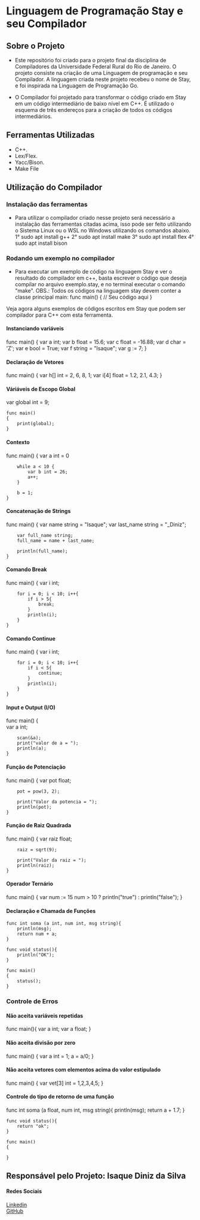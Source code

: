 # Linguagem de Programação Stay e seu Compilador

## Sobre o Projeto 
- Este repositório foi criado para o projeto final da disciplina de Compiladores da Universidade Federal Rural do Rio de Janeiro. O projeto consiste na criação de uma Linguagem de programação
 e seu Compilador. A linguagem criada neste projeto recebeu o nome de Stay, e foi inspirada na Linguagem de Programação Go. 
 
 - O Compilador foi projetado para transformar o código criado em Stay em um código intermediário de baixo nível em C++. É utilizado o esquema de três endereços para a criação
 de todos os códigos intermediários.


## Ferramentas Utilizadas
- C++.
- Lex/Flex.
- Yacc/Bison.
- Make File

## Utilização do Compilador
### Instalação das ferramentas   
- Para utilizar o compilador criado nesse projeto será necessário a instalação das ferramentas citadas acima, isso pode ser feito utilizando o Sistema Linux ou o WSL no Windows utilizando os comandos abaixo.
1° sudo apt install g++
2° sudo apt install make
3° sudo apt install flex
4° sudo apt install bison

### Rodando um exemplo no compilador 
- Para executar um exemplo de código na linguagem Stay e ver o resultado do compilador em c++, basta escrever o código que deseja compilar no arquivo exemplo.stay, e no terminal executar o comando "make". 
OBS.: Todos os códigos na linguagem stay devem conter a classe principal main: 
func main()
{
    // Seu código aqui
}

Veja agora alguns exemplos de códigos escritos em Stay que podem ser compilador para C++ com esta ferramenta.

#### Instanciando variáveis 
func main()
	{
		var a int;
		var b float = 15.6;
		var c float = -16.88; 
		var d char = 'Z';
		var e bool = True;
		var f string = "Isaque";
		var g := 7; 
    }

#### Declaração de Vetores
func main()
	{
		var h[] int = 2, 6, 8, 1;
		var i[4] float = 1.2, 2.1, 4.3;
	}

#### Váriáveis de Escopo Global
var global int = 9;

	func main()
	{
		print(global);
	}

#### Contexto
func main()
	{
		var a int = 0

		while a < 10 {
			var b int = 26;
			a++;
		}

		b = 1;
	}

#### Concatenação de Strings
func main()
	{
		var name string = "Isaque";
		var last_name string = "_Diniz";

		var full_name string; 
		full_name = name + last_name;

		println(full_name);
	}

#### Comando Break
func main()
	{
		var i int;

		for i = 0; i < 10; i++{
			if i > 5{
				break;
			}
			println(i);
		}
	}

#### Comando Continue
func main()
	{
		var i int;

		for i = 0; i < 10; i++{
			if i < 5{
				continue;
			}
			println(i);
		}
	}

#### Input e Output (I/O)
func main()
	{	
		var a int;

		scan(&a);
		print("valor de a = ");
		println(a);
	}

#### Função de Potenciação
func main()
	{
		var pot float; 

		pot = pow(3, 2);

		print("Valor da potencia = ");
		println(pot);
	}

#### Função de Raiz Quadrada
func main()
	{
		var raiz float;

		raiz = sqrt(9);

		print("Valor da raiz = ");
		println(raiz);
	}

#### Operador Ternário 
func main()
	{
		var num := 15
		num > 10 ? println("true") : println("false");
	}

#### Declaração e Chamada de Funções 
    func int soma (a int, num int, msg string){
		println(msg);
		return num + a;
	}
	
	func void status(){
		println("OK");
	}
	
	func main()
	{
		status();
	}      

### Controle de Erros 

#### Não aceita variáveis repetidas 
func main(){
		var a int;
		var a float;
	}

#### Não aceita divisão por zero
func main()
	{
		var a int = 1;
		a = a/0;
	}

#### Não aceita vetores com elementos acima do valor estipulado
func main()
	{
		var vet[3] int = 1,2,3,4,5;
	}

#### Controle do tipo de retorno de uma função
func int soma (a float, num int, msg string){
		println(msg);
		return a + 1.7;
	}
	
	func void status(){
		return "ok";
	}
	
	func main()
	{
	
	}

## Responsável pelo Projeto: Isaque Diniz da Silva
#### Redes Sociais
[Linkedin](https://www.linkedin.com/in/isaque-diniz-da-silva-a0773459/)
</br>
[GitHub](https://github.com/isaque14)
